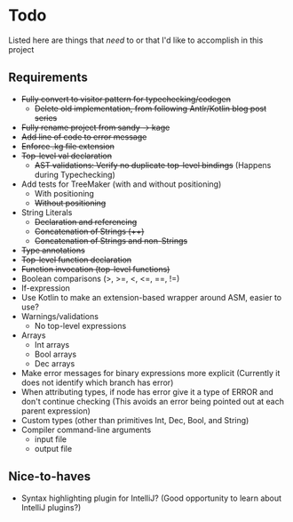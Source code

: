 # Todo
Listed here are things that _need_ to or that I'd like to accomplish in this project

## Requirements
- ~~Fully convert to visitor pattern for typechecking/codegen~~
  - ~~Delete old implementation, from following Antlr/Kotlin blog post series~~
- ~~Fully rename project from sandy -> kage~~
- ~~Add line of code to error message~~
- ~~Enforce .kg file extension~~
- ~~Top-level val declaration~~
  - ~~AST validations: Verify no duplicate top-level bindings~~ (Happens during Typechecking)
- Add tests for TreeMaker (with and without positioning)
  - With positioning
  - ~~Without positioning~~
- String Literals
  - ~~Declaration and referencing~~
  - ~~Concatenation of Strings (++)~~
  - ~~Concatenation of Strings and non-Strings~~
- ~~Type annotations~~
- ~~Top-level function declaration~~
- ~~Function invocation (top-level functions)~~
- Boolean comparisons (>, >=, <, <=, ==, !=)
- If-expression
- Use Kotlin to make an extension-based wrapper around ASM, easier to use?
- Warnings/validations
  - No top-level expressions
- Arrays
  - Int arrays
  - Bool arrays
  - Dec arrays 
- Make error messages for binary expressions more explicit
    (Currently it does not identify which branch has error)
- When attributing types, if node has error give it a type of ERROR and don't continue checking
    (This avoids an error being pointed out at each parent expression)
- Custom types (other than primitives Int, Dec, Bool, and String)
- Compiler command-line arguments
  - input file
  - output file


## Nice-to-haves
- Syntax highlighting plugin for IntelliJ? (Good opportunity to learn about IntelliJ plugins?)